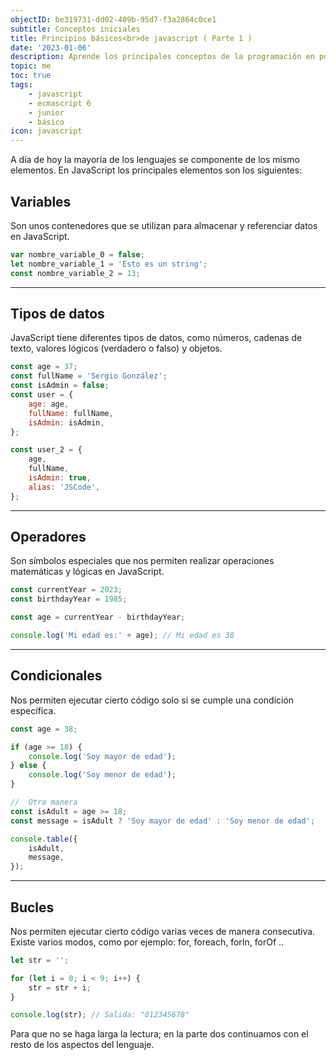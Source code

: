 ```yaml
---
objectID: be319731-dd02-409b-95d7-f3a2864c0ce1
subtitle: Conceptos iniciales
title: Principios básicos<br>de javascript ( Parte 1 )
date: '2023-01-06'
description: Aprende los principales conceptos de la programación en pocas lineas
topic: me
toc: true
tags:
    - javascript
    - ecmascript 6
    - junior
    - básico
icon: javascript
---
```


A día de hoy la mayoría de los lenguajes se componente de los mismo elementos. En JavaScript los principales elementos son los siguientes:

## Variables

Son unos contenedores que se utilizan para almacenar y referenciar datos en JavaScript.

```js
var nombre_variable_0 = false;
let nombre_variable_1 = 'Esto es un string';
const nombre_variable_2 = 13;
```

---

## Tipos de datos

JavaScript tiene diferentes tipos de datos, como números, cadenas de texto, valores lógicos (verdadero o falso) y objetos.

```js
const age = 37;
const fullName = 'Sergio González';
const isAdmin = false;
const user = {
	age: age,
	fullName: fullName,
	isAdmin: isAdmin,
};

const user_2 = {
	age,
	fullName,
	isAdmin: true,
	alias: 'JSCode',
};
```

---

## Operadores

Son símbolos especiales que nos permiten realizar operaciones matemáticas y lógicas en JavaScript.

```js
const currentYear = 2023;
const birthdayYear = 1985;

const age = currentYear - birthdayYear;

console.log('Mi edad es:' + age); // Mi edad es 38
```

---

## Condicionales

Nos permiten ejecutar cierto código solo si se cumple una condición específica.

```js
const age = 38;

if (age >= 18) {
	console.log('Soy mayor de edad');
} else {
	console.log('Soy menor de edad');
}

//  Otra manera
const isAdult = age >= 18;
const message = isAdult ? 'Soy mayor de edad' : 'Soy menor de edad';

console.table({
	isAdult,
	message,
});
```

---

## Bucles

Nos permiten ejecutar cierto código varias veces de manera consecutiva. Existe varios modos, como por ejemplo: for, foreach, forIn, forOf ..

```js
let str = '';

for (let i = 0; i < 9; i++) {
	str = str + i;
}

console.log(str); // Salida: "012345678"
```

Para que no se haga larga la lectura; en la parte dos continuamos con el resto de los aspectos del lenguaje.
